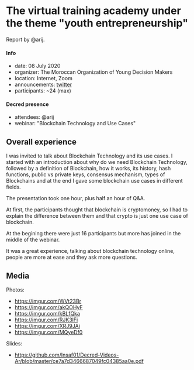 # The virtual training academy under the theme "youth entrepreneurship"

Report by @arij.

#### Info

- date: 08 July 2020
- organizer: The Moroccan Organization of Young Decision Makers
- location: Internet, Zoom
- announcements: [twitter](https://twitter.com/in_insaf/status/1280771474966675456)
- participants: ~24 (max)

#### Decred presence

- attendees: @arij
- webinar: "Blockchain Technology and Use Cases"

## Overall experience

I was invited to talk about Blockchain Technology and its use cases. I started with an introduction about why do we need Blockchain Technology, followed by a definition of Blockchain, how it works, its history, hash functions, public vs private keys, consensus mechanism, types of Blockchains and at the end I gave some blockchain use cases in different fields.

The presentation took one hour, plus half an hour of Q&A.

At first, the participants thought that blockchain is cryptomoney, so I had to explain the difference between them and that crypto is just one use case of blockchain.

At the begining there were just 16 participants but more has joined in the middle of the webinar.

It was a great experience, talking about blockchain technology online, people are more at ease and they ask more questions.

## Media

Photos:

- https://imgur.com/WVt23Br
- https://imgur.com/akQOHyF
- https://imgur.com/kBLfQka
- https://imgur.com/RJK3lFi
- https://imgur.com/XRJ9JAi
- https://imgur.com/MQyeDf0

Slides:

- https://github.com/Insaf01/Decred-Videos-Ar/blob/master/ce7a7d3466687049fc04385aa0e.pdf
